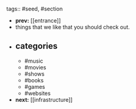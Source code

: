 tags:: #seed, #section
- **prev:** [[entrance]]
- things that we like that you should check out.
- ## categories
	- #music
	- #movies
	- #shows
	- #books
	- #games
	- #websites
- **next:** [[infrastructure]]
